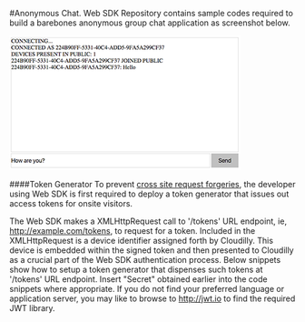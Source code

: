 #Anonymous Chat. Web SDK
Repository contains sample codes required to build a barebones anonymous group chat application as screenshot below.

![Anonymous](https://github.com/cloudilly/images/blob/master/javascript_anonymous.png)

####Token Generator
To prevent [cross site request forgeries](https://en.wikipedia.org/wiki/Cross-site_request_forgery), the developer using Web SDK is first required to deploy a token generator that issues out access tokens for onsite visitors. 

The Web SDK makes a XMLHttpRequest call to '/tokens' URL endpoint, ie, http://example.com/tokens, to request for a token. Included in the XMLHttpRequest is a device identifier assigned forth by Cloudilly. This device is embedded within the signed token and then presented to Cloudilly as a crucial part of the Web SDK authentication process. Below snippets show how to setup a token generator that dispenses such tokens at '/tokens' URL endpoint. Insert "Secret" obtained earlier into the code snippets where appropriate. If you do not find your preferred language or application server, you may like to browse to http://jwt.io to find the required JWT library.
